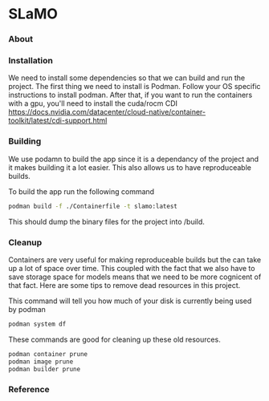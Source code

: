 # SLaMO

### About

### Installation
We need to install some dependencies so that we can build and run the project. The first thing we need to install is Podman.
Follow your OS specific instructions to install podman.
After that, if you want to run the containers with a gpu, you'll need to install the cuda/rocm CDI 
https://docs.nvidia.com/datacenter/cloud-native/container-toolkit/latest/cdi-support.html

### Building
We use podamn to build the app since it is a dependancy of the project and it makes building it a lot easier. This also allows us to have reproduceable builds.

To build the app run the following command
```bash
podman build -f ./Containerfile -t slamo:latest
```

This should dump the binary files for the project into /build. 

### Cleanup
Containers are very useful for making reproduceable builds but the can take up a lot of space over time. This coupled with the fact that we also have to save storage space for models means that we need to be more cognicent of that fact. Here are some tips to remove dead resources in this project.

This command will tell you how much of your disk is currently being used by podman
```bash
podman system df
```

These commands are good for cleaning up these old resources.
```bash
podman container prune
podman image prune
podman builder prune
```

### Reference
